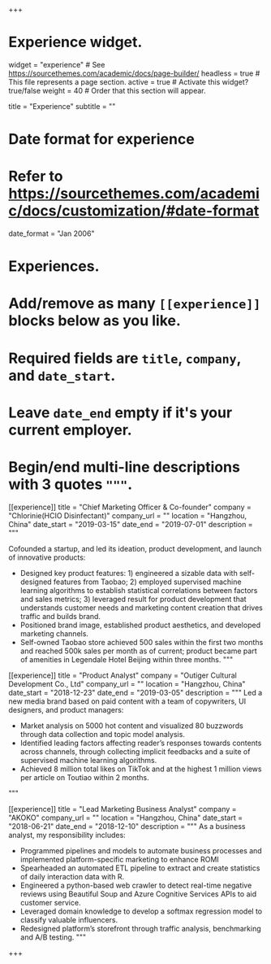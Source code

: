+++
# Experience widget.
widget = "experience"  # See https://sourcethemes.com/academic/docs/page-builder/
headless = true  # This file represents a page section.
active = true  # Activate this widget? true/false
weight = 40  # Order that this section will appear.

title = "Experience"
subtitle = ""

# Date format for experience
#   Refer to https://sourcethemes.com/academic/docs/customization/#date-format
date_format = "Jan 2006"

# Experiences.
#   Add/remove as many `[[experience]]` blocks below as you like.
#   Required fields are `title`, `company`, and `date_start`.
#   Leave `date_end` empty if it's your current employer.
#   Begin/end multi-line descriptions with 3 quotes `"""`.
[[experience]]
  title = "Chief Marketing Officer & Co-founder"
  company = "Chlorinie(HCIO Disinfectant)"
  company_url = ""
  location = "Hangzhou, China"
  date_start = "2019-03-15"
  date_end = "2019-07-01"
  description = """
  
  Cofounded a startup, and led its ideation, product development, and launch of innovative products:

  * Designed key product features: 1) engineered a sizable data with self-designed features from Taobao; 2) employed supervised machine learning algorithms to establish statistical correlations between factors and sales metrics; 3) leveraged result for product development that understands customer needs and marketing content creation that drives traffic and builds brand.
  * Positioned brand image, established product aesthetics, and developed marketing channels.
  * Self-owned Taobao store achieved 500 sales within the first two months and reached 500k sales per month as of current; product became part of amenities in Legendale Hotel Beijing within three months.
  """

[[experience]]
  title = "Product Analyst"
  company = "Outiger Cultural Development Co., Ltd"
  company_url = ""
  location = "Hangzhou, China"
  date_start = "2018-12-23"
  date_end = "2019-03-05"
  description = """
  Led a new media brand based on paid content with a team of copywriters, UI designers, and product managers:
  * Market analysis on 5000 hot content and visualized 80 buzzwords through data collection and topic model analysis.
  * Identified leading factors affecting reader’s responses towards contents across channels, through collecting implicit feedbacks and a suite of supervised machine learning algorithms.
  * Achieved 8 million total likes on TikTok and at the highest 1 million views per article on Toutiao within 2 months.

  """

[[experience]]
  title = "Lead Marketing Business Analyst"
  company = "AKOKO"
  company_url = ""
  location = "Hangzhou, China"
  date_start = "2018-06-21"
  date_end = "2018-12-10"
  description = """
  As a business analyst, my responsibility includes:
  * Programmed pipelines and models to automate business processes and implemented platform-specific marketing to enhance ROMI
  * Spearheaded an automated ETL pipeline to extract and create statistics of daily interaction data with R.
  * Engineered a python-based web crawler to detect real-time negative reviews using Beautiful Soup and Azure Cognitive Services APIs to aid customer service.
  * Leveraged domain knowledge to develop a softmax regression model to classify valuable influencers.
  * Redesigned platform’s storefront through traffic analysis, benchmarking and A/B testing.
  """

+++
